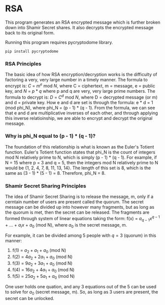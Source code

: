 # RSA
This program generates an RSA encrypted message which is further broken down into Shamir Secret shares. It also decrypts the encrypted message back to its original form.

Running this program requires pycryptodome library.
```
pip install pycryptodome
```
### RSA Principles
The basic idea of how RSA encryption/decryption works is the difficulty of factoring a very, very large number in a timely manner.
The formula to encrypt is: $C$ = $m^e$ mod $N$, where C = ciphertext, m = message, e = public key, and $N$ = $p * q$ where p and q are very, very large prime numbers.
The formula to decrypt is: $D$ = $C^d$ mod $N$, where D = decrypted message (or m) and d = private key.
How e and d are set is through the formula: e * d = 1 (mod phi_N), where phi_N = (p - 1) * (q - 1). From the formula, we can see that e and d are multiplicative inverses of each other, and through applying this inverse relatioinship, we are able to encrypt and decrypt the original message.

### Why is phi_N equal to (p - 1) * (q - 1)?
The foundation of this relationship is what is known as the Euler's Totient function. Euler's Totient function states that phi_N is the count of integers mod N relatively prime to N, which is simply (p - 1) * (q - 1). For example, if N = 15 where p = 3 and q = 5, then the integers mod N relatively prime to N would be {1, 2, 4, 7, 8, 11, 13, 14}. The length of this set is 8, which is the same as (3 - 1) * (5 - 1) = 8. Therefore, phi_N = 8.

### Shamir Secret Sharing Principles
The idea of Shamir Secret Sharing is to release the message, m, only if a cerntain number of users are present called the quorum. The secret message can be divided up into however many fragments, but as long as the quorum is met, then the secret can be released. The fragments are formed through system of linear equations taking the form: f(x) = $a_{q-1}x^{q-1}$ + ... + $a_ix$ + $a_0$ (mod N), where $a_0$ is the secret message, m.

For example, it can be divided among 5 people with $q = 3$ (quorum) in this manner:
1. f(1) = $a_2 + a_1 + a_0$ (mod N)
2. f(2) = $4a_2 + 2a_1 + a_0$ (mod N)
3. f(3) = $9a_2 + 3a_1 + a_0$ (mod N)
4. f(4) = $16a_2 + 4a_1 + a_0$ (mod N)
5. f(5) = $25a_2 + 5a_1 + a_0$ (mod N)

One user holds one quation, and any 3 equations out of the 5 can be used to solve for $a_0$ (secret message, m). So, as long as 3 users are present, the secret can be unlocked.

